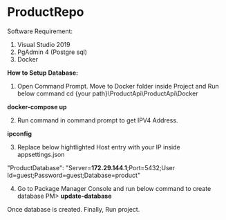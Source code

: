 # ProductRepo

Software Requirement:
1. Visual Studio 2019
2. PgAdmin 4 (Postgre sql)
3. Docker

**How to Setup Database:**
1. Open Command Prompt. Move to Docker folder inside Project and Run below command
cd {your path}\ProductApi\ProductApi\Docker

**docker-compose up**


2. Run command in command prompt to get IPV4 Address.

**ipconfig**

3. Replace below hightlighted Host entry with your IP inside appsettings.json

"ProductDatabase": "Server=**172.29.144.1**;Port=5432;User Id=guest;Password=guest;Database=product"


4. Go to Package Manager Console and run below command to create database
PM> **update-database**

Once database is created.
Finally, Run project.
